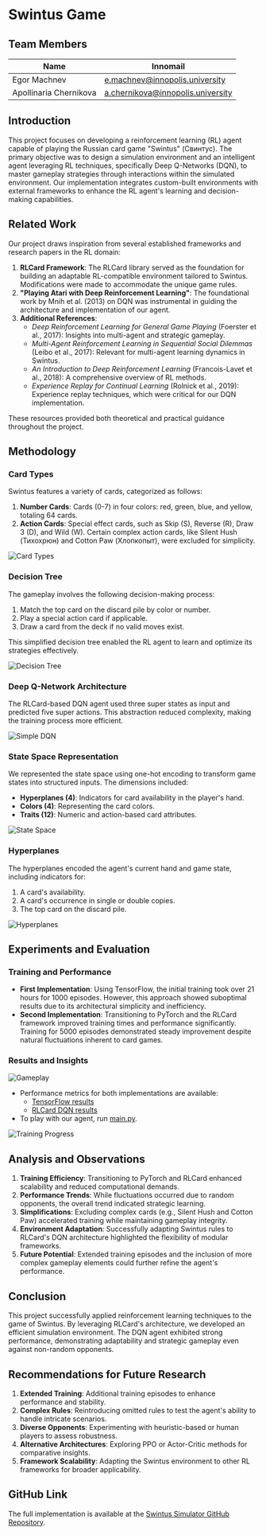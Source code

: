 # Swintus Game

## Team Members

| Name                   | Innomail                          |
| ---------------------- | --------------------------------- |
| Egor Machnev           | e.machnev@innopolis.university    |
| Apollinaria Chernikova | a.chernikova@innopolis.university |

## Introduction

This project focuses on developing a reinforcement learning (RL) agent capable
of playing the Russian card game "Swintus" (Свинтус). The primary objective was
to design a simulation environment and an intelligent agent leveraging RL
techniques, specifically Deep Q-Networks (DQN), to master gameplay strategies
through interactions within the simulated environment. Our implementation
integrates custom-built environments with external frameworks to enhance the RL
agent's learning and decision-making capabilities.

## Related Work

Our project draws inspiration from several established frameworks and research
papers in the RL domain:

1. **RLCard Framework**: The RLCard library served as the foundation for
   building an adaptable RL-compatible environment tailored to Swintus.
   Modifications were made to accommodate the unique game rules.
2. **"Playing Atari with Deep Reinforcement Learning"**: The foundational work
   by Mnih et al. (2013) on DQN was instrumental in guiding the architecture and
   implementation of our agent.
3. **Additional References**:
   - _Deep Reinforcement Learning for General Game Playing_ (Foerster et al.,
     2017): Insights into multi-agent and strategic gameplay.
   - _Multi-Agent Reinforcement Learning in Sequential Social Dilemmas_ (Leibo
     et al., 2017): Relevant for multi-agent learning dynamics in Swintus.
   - _An Introduction to Deep Reinforcement Learning_ (Francois-Lavet et al.,
     2018): A comprehensive overview of RL methods.
   - _Experience Replay for Continual Learning_ (Rolnick et al., 2019):
     Experience replay techniques, which were critical for our DQN
     implementation.

These resources provided both theoretical and practical guidance throughout the
project.

## Methodology

### Card Types

Swintus features a variety of cards, categorized as follows:

1. **Number Cards**: Cards (0-7) in four colors: red, green, blue, and yellow,
   totaling 64 cards.
2. **Action Cards**: Special effect cards, such as Skip (S), Reverse (R), Draw 3
   (D), and Wild (W). Certain complex action cards, like Silent Hush (Тихохрюн)
   and Cotton Paw (Хлопкопыт), were excluded for simplicity.

![Card Types](.github/cards.png)

### Decision Tree

The gameplay involves the following decision-making process:

1. Match the top card on the discard pile by color or number.
2. Play a special action card if applicable.
3. Draw a card from the deck if no valid moves exist.

This simplified decision tree enabled the RL agent to learn and optimize its
strategies effectively.

![Decision Tree](.github/decision-tree.png)

### Deep Q-Network Architecture

The RLCard-based DQN agent used three super states as input and predicted five
super actions. This abstraction reduced complexity, making the training process
more efficient.

![Simple DQN](.github/simple-dqn.png)

### State Space Representation

We represented the state space using one-hot encoding to transform game states
into structured inputs. The dimensions included:

- **Hyperplanes (4)**: Indicators for card availability in the player's hand.
- **Colors (4)**: Representing the card colors.
- **Traits (12)**: Numeric and action-based card attributes.

![State Space](.github/state-space.png)

### Hyperplanes

The hyperplanes encoded the agent's current hand and game state, including
indicators for:

1. A card's availability.
2. A card's occurrence in single or double copies.
3. The top card on the discard pile.

![Hyperplanes](.github/hyper-planes.png)

## Experiments and Evaluation

### Training and Performance

- **First Implementation**: Using TensorFlow, the initial training took over 21
  hours for 1000 episodes. However, this approach showed suboptimal results due
  to its architectural simplicity and inefficiency.
- **Second Implementation**: Transitioning to PyTorch and the RLCard framework
  improved training times and performance significantly. Training for 5000
  episodes demonstrated steady improvement despite natural fluctuations inherent
  to card games.

### Results and Insights

![Gameplay](.github/demo.gif)

- Performance metrics for both implementations are available:
  - [TensorFlow results](experiments/tensorflow)
  - [RLCard DQN results](experiments/rlcard_dqn)
- To play with our agent, run [main.py](main.py).

![Training Progress](experiments/rlcard_dqn/fig.png)

## Analysis and Observations

1. **Training Efficiency**: Transitioning to PyTorch and RLCard enhanced
   scalability and reduced computational demands.
2. **Performance Trends**: While fluctuations occurred due to random opponents,
   the overall trend indicated strategic learning.
3. **Simplifications**: Excluding complex cards (e.g., Silent Hush and Cotton
   Paw) accelerated training while maintaining gameplay integrity.
4. **Environment Adaptation**: Successfully adapting Swintus rules to RLCard's
   DQN architecture highlighted the flexibility of modular frameworks.
5. **Future Potential**: Extended training episodes and the inclusion of more
   complex gameplay elements could further refine the agent's performance.

## Conclusion

This project successfully applied reinforcement learning techniques to the game
of Swintus. By leveraging RLCard's architecture, we developed an efficient
simulation environment. The DQN agent exhibited strong performance,
demonstrating adaptability and strategic gameplay even against non-random
opponents.

## Recommendations for Future Research

1. **Extended Training**: Additional training episodes to enhance performance
   and stability.
2. **Complex Rules**: Reintroducing omitted rules to test the agent's ability to
   handle intricate scenarios.
3. **Diverse Opponents**: Experimenting with heuristic-based or human players to
   assess robustness.
4. **Alternative Architectures**: Exploring PPO or Actor-Critic methods for
   comparative insights.
5. **Framework Scalability**: Adapting the Swintus environment to other RL
   frameworks for broader applicability.

## GitHub Link

The full implementation is available at the
[Swintus Simulator GitHub Repository](https://github.com/ApollyCh/Swintus-simulator).
